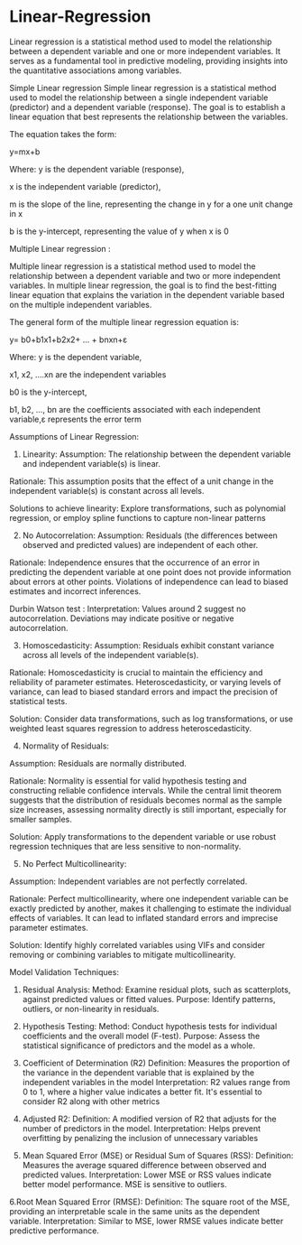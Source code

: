 # Linear-Regression

Linear regression is a statistical method used to model the relationship between a dependent variable and one or more independent variables. It serves as a fundamental tool in predictive modeling, providing insights into the quantitative associations among variables. 

Simple Linear regression
Simple linear regression is a statistical method used to model the relationship between a single independent variable (predictor) and a dependent variable (response). The goal is to establish a linear equation that best represents the relationship between the variables. 

The equation takes the form:

y=mx+b

Where:
y is the dependent variable (response),

x is the independent variable (predictor),

m is the slope of the line, representing the change in y for a one unit change in x

b is the y-intercept, representing the value of y when x is 0

Multiple Linear regression : 

Multiple linear regression is a statistical method used to model the relationship between a dependent variable and two or more independent variables. In multiple linear regression, the goal is to find the best-fitting linear equation that explains the variation in the dependent variable based on the multiple independent variables. 

The general form of the multiple linear regression equation is:

y= b0+b1x1+b2x2+ … + bnxn+ε

Where:
y is the dependent variable,

x1, x2, ….xn are the independent variables

b0 is the y-intercept,

b1, b2, …, bn are the coefficients associated with each independent variable,ε represents the error term

Assumptions of Linear Regression:
1. Linearity:
Assumption: The relationship between the dependent variable and independent variable(s) is linear.

Rationale: This assumption posits that the effect of a unit change in the independent variable(s) is constant across all levels.

Solutions to achieve linearity: Explore transformations, such as polynomial regression, or employ spline functions to capture non-linear patterns

2. No Autocorrelation:
Assumption: Residuals (the differences between observed and predicted values) are independent of each other.

Rationale: Independence ensures that the occurrence of an error in predicting the dependent variable at one point does not provide information about errors at other points. Violations of independence can lead to biased estimates and incorrect inferences.

Durbin Watson test : Interpretation: Values around 2 suggest no autocorrelation. Deviations may indicate positive or negative autocorrelation.

3. Homoscedasticity:
Assumption: Residuals exhibit constant variance across all levels of the independent variable(s).

Rationale: Homoscedasticity is crucial to maintain the efficiency and reliability of parameter estimates. Heteroscedasticity, or varying levels of variance, can lead to biased standard errors and impact the precision of statistical tests.

Solution: Consider data transformations, such as log transformations, or use weighted least squares regression to address heteroscedasticity.

4. Normality of Residuals:

Assumption: Residuals are normally distributed.

Rationale: Normality is essential for valid hypothesis testing and constructing reliable confidence intervals. While the central limit theorem suggests that the distribution of residuals becomes normal as the sample size increases, assessing normality directly is still important, especially for smaller samples.

Solution: Apply transformations to the dependent variable or use robust regression techniques that are less sensitive to non-normality.

5. No Perfect Multicollinearity:
   
Assumption: Independent variables are not perfectly correlated.

Rationale: Perfect multicollinearity, where one independent variable can be exactly predicted by another, makes it challenging to estimate the individual effects of variables. It can lead to inflated standard errors and imprecise parameter estimates.

Solution: Identify highly correlated variables using VIFs and consider removing or combining variables to mitigate multicollinearity.

Model Validation Techniques:
1. Residual Analysis:
Method: Examine residual plots, such as scatterplots, against predicted values or fitted values.
Purpose: Identify patterns, outliers, or non-linearity in residuals.  
2. Hypothesis Testing:
Method: Conduct hypothesis tests for individual coefficients and the overall model (F-test).
Purpose: Assess the statistical significance of predictors and the model as a whole.
3. Coefficient of Determination (R2)
Definition: Measures the proportion of the variance in the dependent variable that is explained by the independent variables in the model
Interpretation: R2 values range from 0 to 1, where a higher value indicates a better fit. It's essential to consider R2 along with other metrics
4. Adjusted R2: 
 Definition: A modified version of R2 that adjusts for the number of predictors in the model. 
Interpretation: Helps prevent overfitting by penalizing the inclusion of unnecessary variables

5. Mean Squared Error (MSE) or Residual Sum of Squares (RSS):
Definition: Measures the average squared difference between observed and predicted values.
Interpretation: Lower MSE or RSS values indicate better model performance. MSE is sensitive to outliers.


6.Root Mean Squared Error (RMSE):
Definition: The square root of the MSE, providing an interpretable scale in the same units as the dependent variable.
Interpretation: Similar to MSE, lower RMSE values indicate better predictive performance.

